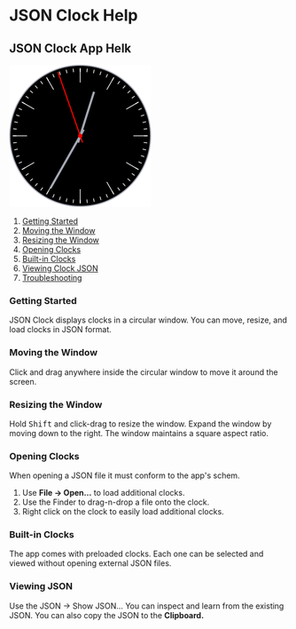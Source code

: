 
# JSON Clock Help
## JSON Clock App Helk

![Retro Black: Mid-century modern black clock.](image256x256px.png)

1. [Getting Started](#getting_started)
2. [Moving the Window](#moving-the-window)
3. [Resizing the Window](#resizing-the-window)
4. [Opening Clocks](#openint-clocks)
5. [Built-in Clocks](#built-in-clocks)
6. [Viewing Clock JSON](#viewing-json)
7. [Troubleshooting](#troubleshooting)

### Getting Started

JSON Clock displays clocks in a circular window. You can move, resize, and load clocks in JSON format.

### Moving the Window

Click and drag anywhere inside the circular window to move it around the screen.

### Resizing the Window

Hold <kbd>Shift</kbd> and click-drag to resize the window. Expand the window by moving down to the right. The window maintains a square aspect ratio.

### Opening Clocks

When opening a JSON file it must conform to the app's schem.

1. Use <strong>File → Open…</strong> to load additional clocks.
2. Use the Finder to drag-n-drop a file onto the clock.
3. Right click on the clock to easily load additional clocks.

### Built-in Clocks

The app comes with preloaded clocks. Each one can be selected and viewed without opening external JSON files.

### Viewing JSON

Use the <string>JSON → Show JSON…</strong> You can inspect and learn from the existing JSON. You can also copy the JSON to the <strong>Clipboard</string>.
